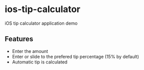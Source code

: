 # ios-tip-calculator
iOS tip calculator application demo

## Features

* Enter the amount
* Enter or slide to the prefered tip percentage (15% by default)
* Automatic tip is calculated

